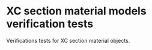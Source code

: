 XC section material models verification tests
==============================================

Verifications tests for XC section material objects.
